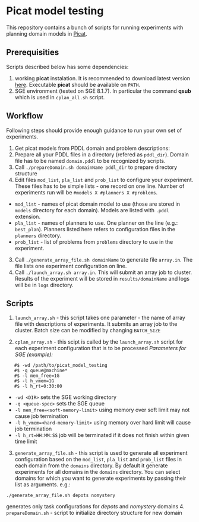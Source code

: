 # Picat model testing
This repository contains a bunch of scripts for running experiments with planning domain models in [Picat](http://www.picat-lang.org/).

## Prerequisities
Scripts described below has some dependencies:

1. working **picat** instalation. It is recommended to download latest version [here](http://picat-lang.org/download.html). Executable **picat** should be available on `PATH`.
2. SGE environment (tested on SGE 8.1.7). In particular the command **qsub** which is used in `cplan_all.sh` script.
 
## Workflow
Following steps should provide enough guidance to run your own set of experiments.

1. Get picat models from PDDL domain and problem descriptions:
  1. Prepare all your PDDL files in a directory (refered as `pddl_dir`). Domain file has to be named `domain.pddl` to be recognized by scripts.
  2. Call `./prepareDomain.sh domainName pddl_dir` to prepare directory structure
2. Edit files `mod_list`, `pla_list` and `prob_list` to configure your experiment. These files has to be simple lists - one record on one line. Number of experiments run will be `#models X #planners X #problems`.
  + `mod_list` - names of picat domain model to use (those are stored in `models` directory for each domain). Models are listed with `.pddl` extension.
  + `pla_list` - names of planners to use. One planner on the line (e.g.: `best_plan`). Planners listed here refers to configuration files in the `planners` directory. 
  + `prob_list` - list of problems from `problems` directory to use in the experiment.
3. Call `./generate_array_file.sh domainName` to generate file `array.in`. The file lists one experiment configuration on line.
4. Call `./launch_array.sh array.in`. This will submit an array job to cluster. Results of the experiment will be stored in `results/domainName` and logs will be in `logs` directory.

## Scripts

1. `launch_array.sh` - this script takes one parameter - the name of array file with descriptions of experiments. It submits an array job to the cluster. Batch size can be modified by changing `BATCH_SIZE`
    
2. `cplan_array.sh` - this scipt is called by the `launch_array.sh` script for each experiment configuration that is to be processed
  *Parameters for SGE (example):*
```
   #$ -wd /path/to/picat_model_testing
   #$ -q queue@machine*
   #$ -l mem_free=1G
   #$ -l h_vmem=1G
   #$ -l h_rt=0:30:00
```
  + `-wd <DIR>` sets the SGE working directory
  + `-q <queue-spec>` sets the SGE queue
  + `-l mem_free=<soft-memory-limit>` using memory over soft limit may not cause job termination
  + `-l h_vmem=<hard-memory-limit>` using memory over hard limit will cause job termination
  + `-l h_rt=HH:MM:SS` job will be terminated if it does not finish within given time limit

3. `generate_array_file.sh` - this script is used to generate all experiment configuration based on the `mod_list`, `pla_list` and `prob_list` files in each domain from the `domains` directory. By default it generate experiments for all domains in the `domains` directory. You can select domains for which you want to generate experiments by passing their list as arguments.
  e.g.:
  ```
  ./generate_array_file.sh depots nomystery
  ``` 
  generates only task configurations for *depots* and *nomystery* domains 
4. `prepareDomain.sh` - script to initialize directory structure for new domain
